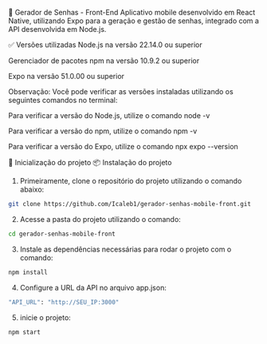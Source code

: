 📱 Gerador de Senhas - Front-End
Aplicativo mobile desenvolvido em React Native, utilizando Expo para a geração e gestão de senhas, integrado com a API desenvolvida em Node.js.

✅ Versões utilizadas
Node.js na versão 22.14.0 ou superior

Gerenciador de pacotes npm na versão 10.9.2 ou superior

Expo na versão 51.0.00 ou superior

Observação: Você pode verificar as versões instaladas utilizando os seguintes comandos no terminal:

Para verificar a versão do Node.js, utilize o comando node -v

Para verificar a versão do npm, utilize o comando npm -v

Para verificar a versão do Expo, utilize o comando npx expo --version

🚀 Inicialização do projeto
📦 Instalação do projeto


1. Primeiramente, clone o repositório do projeto utilizando o comando abaixo:
```bash
git clone https://github.com/Icaleb1/gerador-senhas-mobile-front.git
```
2. Acesse a pasta do projeto utilizando o comando:
```bash
cd gerador-senhas-mobile-front
```
3. Instale as dependências necessárias para rodar o projeto com o comando:
```bash
npm install
```
4. Configure a URL da API no arquivo app.json:
```bash
"API_URL": "http://SEU_IP:3000"
```
5. inicie o projeto:
```bash
npm start
```

